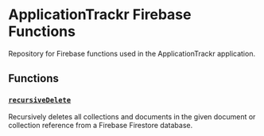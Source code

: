 # ApplicationTrackr Firebase Functions

Repository for Firebase functions used in the ApplicationTrackr application.

## Functions

### [`recursiveDelete`](functions/src/index.ts#L12)

Recursively deletes all collections and documents in the given document or collection reference from a Firebase Firestore database.
